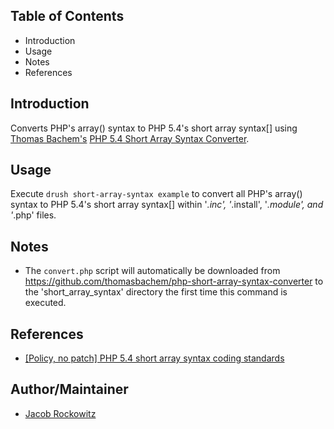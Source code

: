 
Table of Contents
-----------------

* Introduction
* Usage
* Notes
* References


Introduction
------------

Converts PHP's array() syntax to PHP 5.4's short array syntax[] using
[Thomas Bachem's](https://github.com/thomasbachem) 
[PHP 5.4 Short Array Syntax Converter](https://github.com/thomasbachem/php-short-array-syntax-converter).


Usage
--------

Execute `drush short-array-syntax example` to convert all PHP's array() syntax 
to PHP 5.4's short array syntax[] within '*.inc', '*.install', '*.module', and 
'*.php' files.


Notes
-----

- The `convert.php` script will automatically be downloaded from 
  <https://github.com/thomasbachem/php-short-array-syntax-converter> to the 
  'short_array_syntax' directory the first time this command is executed. 


References
----------

- [[Policy, no patch] PHP 5.4 short array syntax coding standards](https://www.drupal.org/node/2135291)



Author/Maintainer
-----------------

- [Jacob Rockowitz](http://drupal.org/user/371407)
